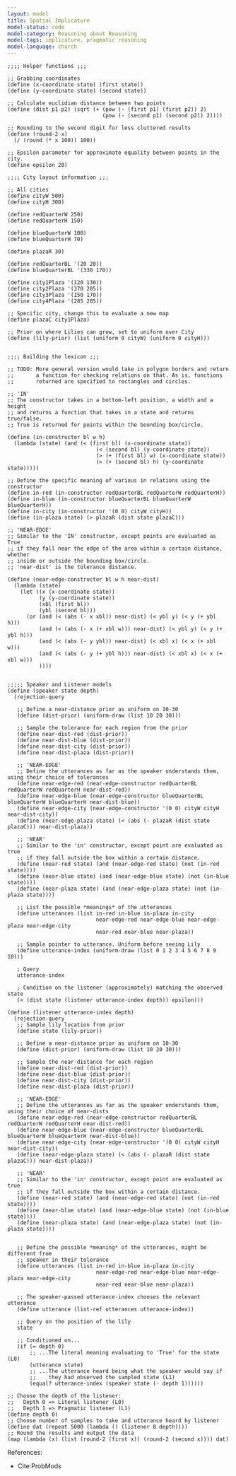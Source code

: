 ```yaml
---
layout: model
title: Spatial Implicature
model-status: code
model-category: Reasoning about Reasoning
model-tags: implicature, pragmatic reasoning
model-language: church
---
```


    ;;;; Helper functions ;;;
    
    ;; Grabbing coordinates
    (define (x-coordinate state) (first state))
    (define (y-coordinate state) (second state))
    
    ;; Calculate euclidian distance between two points
    (define (dist p1 p2) (sqrt (+ (pow (- (first p1) (first p2)) 2) 
                                  (pow (- (second p1) (second p2)) 2))))
    
    ;; Rounding to the second digit for less cluttered results
    (define (round-2 x)
      (/ (round (* x 100)) 100))
    
    ;; Epsilon parameter for approximate equality between points in the city. 
    (define epsilon 20)
    
    ;;;; City layout information ;;;
    
    ;; All cities
    (define cityW 500)
    (define cityH 300)
    
    (define redQuarterW 250)
    (define redQuarterH 150)
    
    (define blueQuarterW 100)
    (define blueQuarterH 70)
    
    (define plazaR 30)
    
    (define redQuarterBL '(20 20))
    (define blueQuarterBL '(330 170))
    
    (define city1Plaza '(120 130))
    (define city2Plaza '(370 205))
    (define city3Plaza '(150 170))
    (define city4Plaza '(285 205))
    
    ;; Specific city, change this to evaluate a new map
    (define plazaC city1Plaza)
    
    ;; Prior on where Lilies can grow, set to uniform over City
    (define (lily-prior) (list (uniform 0 cityW) (uniform 0 cityH)))
    
    
    ;;;; Building the lexicon ;;;
    
    ;; TODO: More general version would take in polygon borders and return 
    ;;       a function for checking relations on that. As is, functions 
    ;;       returned are specified to rectangles and circles. 
    
    ;; 'IN'
    ;; The constructor takes in a bottom-left position, a width and a height
    ;; and returns a function that takes in a state and returns true/false.
    ;; True is returned for points within the bounding box/circle.
    
    (define (in-constructor bl w h)
      (lambda (state) (and (< (first bl) (x-coordinate state)) 
                                (< (second bl) (y-coordinate state))
                                (> (+ (first bl) w) (x-coordinate state))
                                (> (+ (second bl) h) (y-coordinate state)))))
    
    ;; Define the specific meaning of various in relations using the constructor
    (define in-red (in-constructor redQuarterBL redQuarterW redQuarterH))
    (define in-blue (in-constructor blueQuarterBL blueQuarterW blueQuarterH))
    (define in-city (in-constructor '(0 0) cityW cityH))
    (define (in-plaza state) (> plazaR (dist state plazaC)))
    
    ;; 'NEAR-EDGE'
    ;; Similar to the 'IN' constructor, except points are evaluated as True
    ;; if they fall near the edge of the area within a certain distance, whether 
    ;; inside or outside the bounding box/circle. 
    ;; 'near-dist' is the tolerance distance. 
    
    (define (near-edge-constructor bl w h near-dist)
      (lambda (state)
        (let ((x (x-coordinate state))
              (y (y-coordinate state))
              (xbl (first bl))
              (ybl (second bl)))
          (or (and (< (abs (- x xbl)) near-dist) (< ybl y) (< y (+ ybl h)))
              (and (< (abs (- x (+ xbl w))) near-dist) (< ybl y) (< y (+ ybl h)))
              (and (< (abs (- y ybl)) near-dist) (< xbl x) (< x (+ xbl w)))
              (and (< (abs (- y (+ ybl h))) near-dist) (< xbl x) (< x (+ xbl w)))
              ))))
    
    
    ;;;;; Speaker and Listener models
    (define (speaker state depth)
      (rejection-query
       
       ;; Define a near-distance prior as uniform on 10-30
       (define (dist-prior) (uniform-draw (list 10 20 30)))
       
       ;; Sample the tolerance for each region from the prior
       (define near-dist-red (dist-prior))
       (define near-dist-blue (dist-prior))
       (define near-dist-city (dist-prior))
       (define near-dist-plaza (dist-prior))
       
       ;; 'NEAR-EDGE'
       ;; Define the utterances as far as the speaker understands them, using their choice of tolerances
       (define near-edge-red (near-edge-constructor redQuarterBL redQuarterW redQuarterH near-dist-red))
       (define near-edge-blue (near-edge-constructor blueQuarterBL blueQuarterW blueQuarterH near-dist-blue))
       (define near-edge-city (near-edge-constructor '(0 0) cityW cityH near-dist-city))
       (define (near-edge-plaza state) (< (abs (- plazaR (dist state plazaC))) near-dist-plaza))
    
       ;; 'NEAR'
       ;; Similar to the 'in' constructor, except point are evaluated as true
       ;; if they fall outside the box within a certain distance. 
       (define (near-red state) (and (near-edge-red state) (not (in-red state))))
       (define (near-blue state) (and (near-edge-blue state) (not (in-blue state))))
       (define (near-plaza state) (and (near-edge-plaza state) (not (in-plaza state))))
       
       ;; List the possible *meanings* of the utterances
       (define utterances (list in-red in-blue in-plaza in-city 
                                near-edge-red near-edge-blue near-edge-plaza near-edge-city
                                near-red near-blue near-plaza))
       
       ;; Sample pointer to utterance. Uniform before seeing Lily
       (define utterance-index (uniform-draw (list 0 1 2 3 4 5 6 7 8 9 10)))
       
       ; Query
       utterance-index
       
       ; Condition on the listener (approximately) matching the observed state
       (< (dist state (listener utterance-index depth)) epsilon)))
    
    (define (listener utterance-index depth)
      (rejection-query
       ;; Sample lily location from prior
       (define state (lily-prior))
       
       ;; Define a near-distance prior as uniform on 10-30
       (define (dist-prior) (uniform-draw (list 10 20 30)))
       
       ;; Sample the near-distance for each region
       (define near-dist-red (dist-prior))
       (define near-dist-blue (dist-prior))
       (define near-dist-city (dist-prior))
       (define near-dist-plaza (dist-prior))
       
       ;; 'NEAR-EDGE'
       ;; Define the utterances as far as the speaker understands them, using their choice of near-dists
       (define near-edge-red (near-edge-constructor redQuarterBL redQuarterW redQuarterH near-dist-red))
       (define near-edge-blue (near-edge-constructor blueQuarterBL blueQuarterW blueQuarterH near-dist-blue))
       (define near-edge-city (near-edge-constructor '(0 0) cityW cityH near-dist-city))
       (define (near-edge-plaza state) (< (abs (- plazaR (dist state plazaC))) near-dist-plaza))
    
       ;; 'NEAR'
       ;; Similar to the 'in' constructor, except point are evaluated as true
       ;; if they fall outside the box within a certain distance. 
       (define (near-red state) (and (near-edge-red state) (not (in-red state))))
       (define (near-blue state) (and (near-edge-blue state) (not (in-blue state))))
       (define (near-plaza state) (and (near-edge-plaza state) (not (in-plaza state))))
    
       
       ;; Define the possible *meaning* of the utterances, might be different from 
       ;; speaker in their tolerance
       (define utterances (list in-red in-blue in-plaza in-city 
                                near-edge-red near-edge-blue near-edge-plaza near-edge-city
                                near-red near-blue near-plaza))
    
       ;; The speaker-passed utterance-index chooses the relevant utterance
       (define utterance (list-ref utterances utterance-index))
    
       ;; Query on the position of the lily
       state
       
       ;; Conditioned on...
       (if (= depth 0)
           ;; ...The literal meaning evaluating to 'True' for the state (L0)
           (utterance state)
           ;; ...The utterance heard being what the speaker would say if 
           ;;    they had observed the sampled state (L1)
           (equal? utterance-index (speaker state (- depth 1))))))
    
    ;; Choose the depth of the listener:
    ;;   Depth 0 => Literal listener (L0)
    ;;   Depth 1 => Pragmatic listener (L1)
    (define depth 0)
    ;; Choose number of samples to take and utterance heard by listener
    (define dat (repeat 5000 (lambda () (listener 8 depth))))
    ;; Round the results and output the data
    (map (lambda (x) (list (round-2 (first x)) (round-2 (second x)))) dat)

References:

- Cite:ProbMods


